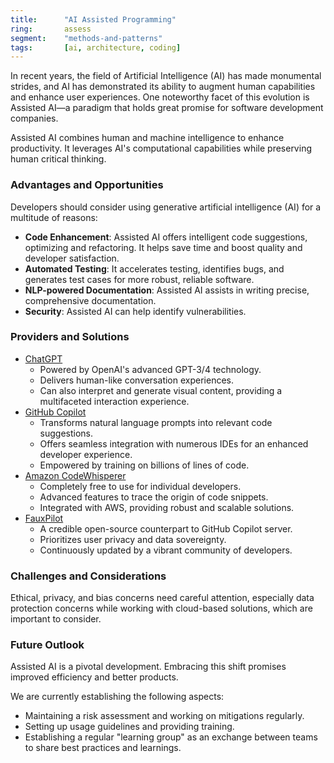 ```yaml
---
title:      "AI Assisted Programming"
ring:       assess
segment:    "methods-and-patterns"
tags:       [ai, architecture, coding]
---
```


In recent years, the field of Artificial Intelligence (AI) has made monumental strides, and AI has demonstrated its ability to augment human capabilities and enhance user experiences. One noteworthy facet of this evolution is Assisted AI—a paradigm that holds great promise for software development companies.

Assisted AI combines human and machine intelligence to enhance productivity. It leverages AI's computational capabilities while preserving human critical thinking.

### Advantages and Opportunities

Developers should consider using generative artificial intelligence (AI) for a multitude of reasons:

- **Code Enhancement**: Assisted AI offers intelligent code suggestions, optimizing and refactoring. It helps save time and boost quality and developer satisfaction.
- **Automated Testing**: It accelerates testing, identifies bugs, and generates test cases for more robust, reliable software.
- **NLP-powered Documentation**: Assisted AI assists in writing precise, comprehensive documentation.
- **Security**: Assisted AI can help identify vulnerabilities.

### Providers and Solutions

- [ChatGPT](https://chat.openai.com/)
  - Powered by OpenAI's advanced GPT-3/4 technology.
  - Delivers human-like conversation experiences.
  - Can also interpret and generate visual content, providing a multifaceted interaction experience.
- [GitHub Copilot](https://copilot.github.com/)
  - Transforms natural language prompts into relevant code suggestions.
  - Offers seamless integration with numerous IDEs for an enhanced developer experience.
  - Empowered by training on billions of lines of code.
- [Amazon CodeWhisperer](https://aws.amazon.com/codewhisperer/)
  - Completely free to use for individual developers.
  - Advanced features to trace the origin of code snippets.
  - Integrated with AWS, providing robust and scalable solutions.
- [FauxPilot](https://github.com/fauxpilot/fauxpilot)
  - A credible open-source counterpart to GitHub Copilot server.
  - Prioritizes user privacy and data sovereignty.
  - Continuously updated by a vibrant community of developers.

### Challenges and Considerations

Ethical, privacy, and bias concerns need careful attention, especially data protection concerns while working with cloud-based solutions, which are important to consider.

### Future Outlook

Assisted AI is a pivotal development. Embracing this shift promises improved efficiency and better products.

We are currently establishing the following aspects:

- Maintaining a risk assessment and working on mitigations regularly.
- Setting up usage guidelines and providing training.
- Establishing a regular "learning group" as an exchange between teams to share best practices and learnings.
